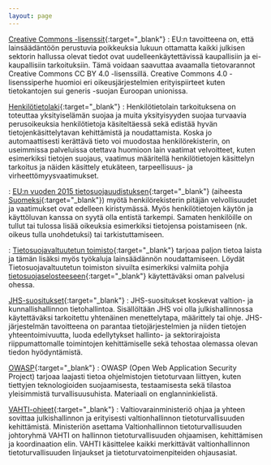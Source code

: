 ```yaml
---
layout: page
---
```


[Creative Commons -lisenssit](http://creativecommons.fi/){:target="_blank"}
: EU:n tavoitteena on, että lainsäädäntöön perustuvia poikkeuksia lukuun ottamatta kaikki julkisen sektorin hallussa olevat tiedot ovat uudelleenkäytettävissä kaupallisiin ja ei-kaupallisiin tarkoituksiin. Tämä voidaan saavuttaa avaamalla tietovarannot Creative Commons CC BY 4.0 -lisenssillä. Creative Commons 4.0 -lisenssiperhe huomioi eri oikeusjärjestelmien erityispiirteet kuten tietokantojen sui generis -suojan Euroopan unionissa.

[Henkilötietolaki](http://www.finlex.fi/fi/laki/ajantasa/1999/19990523){:target="_blank"}
: Henkilötietolain tarkoituksena on toteuttaa yksityiselämän suojaa ja muita yksityisyyden suojaa turvaavia perusoikeuksia henkilötietoja käsiteltäessä sekä edistää hyvän tietojenkäsittelytavan kehittämistä ja noudattamista. Koska jo automaattisesti kerättävä tieto voi muodostaa henkilörekisterin, on useimmissa palveluissa otettava huomioon lain vaatimat velvoitteet, kuten esimerkiksi tietojen suojaus, vaatimus määritellä henkilötietojen käsittelyn tarkoitus ja näiden käsittely etukäteen, tarpeellisuus- ja virheettömyysvaatimukset.

: [EU:n vuoden 2015 tietosuojauudistuksen](http://ec.europa.eu/justice/data-protection/reform/index_en.htm){:target="_blank"} (aiheesta [Suomeksi](http://www.tietosuoja.fi/fi/index/euntietosuojauudistus.html){:target="_blank"}) myötä henkilörekisterin pitäjän velvollisuudet ja vaatimukset ovat edelleen kiristymässä. Myös henkilötietojen käytön ja käyttöluvan kanssa on syytä olla entistä tarkempi. Samaten henkilöille on tullut tai tulossa lisää oikeuksia esimerkiksi tietojensa poistamiseen (nk. oikeus tulla unohdetuksi) tai tarkistuttamiseen.

: [Tietosuojavaltuutetun toimisto](http://www.tietosuoja.fi){:target="_blank"} tarjoaa paljon tietoa laista ja tämän lisäksi myös työkaluja lainsäädännön noudattamiseen. Löydät Tietosuojavaltuutetun toimiston sivuilta esimerkiksi valmiita pohjia [tietosuojaselosteeseen](http://www.tietosuoja.fi/fi/index/materiaalia/lomakkeet/rekisteri-jatietosuojaselosteet.html){:target="_blank"} käytettäväksi oman palvelusi ohessa.

[JHS-suositukset](http://www.jhs-suositukset.fi/){:target="_blank"}
: JHS-suositukset koskevat valtion- ja kunnallishallinnon tietohallintoa. Sisällöltään JHS voi olla julkishallinnossa käytettäväksi tarkoitettu yhtenäinen menettelytapa, määrittely tai ohje. JHS-järjestelmän tavoitteena on parantaa tietojärjestelmien ja niiden tietojen yhteentoimivuutta, luoda edellytykset hallinto- ja sektorirajoista riippumattomalle toimintojen kehittämiselle sekä tehostaa olemassa olevan tiedon hyödyntämistä.

[OWASP](http://www.owasp.org){:target="_blank"}
: OWASP (Open Web Application Security Project) tarjoaa laajasti tietoa ohjelmistojen tietoturvaan liittyen, kuten tiettyjen teknologioiden suojaamisesta, testaamisesta sekä tilastoa yleisimmistä turvallisuusuhista. Materiaali on englanninkielistä.

[VAHTI-ohjeet](https://www.vahtiohje.fi/web/guest/vm-vahti-ja-tietoturvallisuus){:target="_blank"}
: Valtiovarainministeriö ohjaa ja yhteen sovittaa julkishallinnon ja erityisesti valtionhallinnon tietoturvallisuuden kehittämistä. Ministeriön asettama Valtionhallinnon tietoturvallisuuden johtoryhmä VAHTI on hallinnon tietoturvallisuuden ohjaamisen, kehittämisen ja koordinaation elin. VAHTI käsittelee kaikki merkittävät valtionhallinnon tietoturvallisuuden linjaukset ja tietoturvatoimenpiteiden ohjausasiat.
